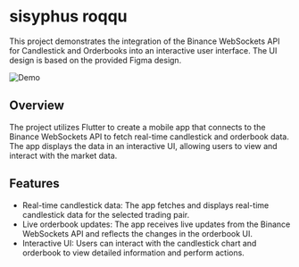 # sisyphus roqqu 

This project demonstrates the integration of the Binance WebSockets API for Candlestick and Orderbooks into an interactive user interface. The UI design is based on the provided Figma design.

![Demo](demo.gif)

## Overview

The project utilizes Flutter to create a mobile app that connects to the Binance WebSockets API to fetch real-time candlestick and orderbook data. The app displays the data in an interactive UI, allowing users to view and interact with the market data.

## Features

- Real-time candlestick data: The app fetches and displays real-time candlestick data for the selected trading pair.
- Live orderbook updates: The app receives live updates from the Binance WebSockets API and reflects the changes in the orderbook UI.
- Interactive UI: Users can interact with the candlestick chart and orderbook to view detailed information and perform actions.



